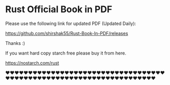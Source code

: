 # Rust Official Book in PDF

Please use the following link for updated PDF (Updated Daily): 

https://github.com/shirshak55/Rust-Book-In-PDF/releases

Thanks :)


If you want hard copy starch free please buy it from here.

https://nostarch.com/rust

❤❤❤❤❤❤❤❤❤❤❤❤❤❤❤❤❤❤❤❤❤❤❤❤❤❤❤❤❤❤❤❤❤❤❤❤❤❤❤❤❤❤❤❤❤❤❤❤❤❤❤❤❤❤❤❤❤❤❤❤❤❤❤❤❤❤❤❤

